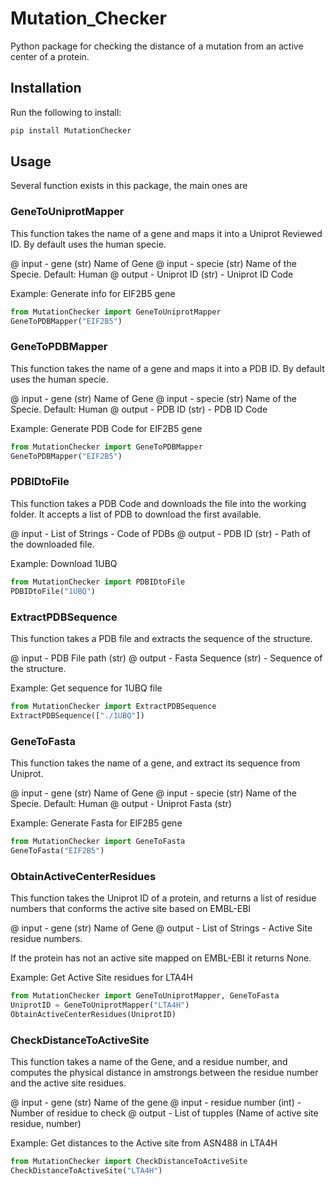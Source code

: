 # Mutation_Checker

Python package for checking the distance of a mutation from an active center of a protein.

## Installation

Run the following to install:

```python
pip install MutationChecker
```

## Usage

Several function exists in this package, the main ones are

### GeneToUniprotMapper

This function takes the name of a gene and maps it into a Uniprot Reviewed ID. By default uses the human
specie. 

@ input - gene (str) Name of Gene
@ input - specie (str) Name of the Specie. Default: Human
@ output - Uniprot ID (str) - Uniprot ID Code

Example: Generate info for EIF2B5 gene

```python
from MutationChecker import GeneToUniprotMapper
GeneToPDBMapper("EIF2B5")
```

### GeneToPDBMapper

This function takes the name of a gene and maps it into a PDB ID. 
By default uses the human specie. 

@ input - gene (str) Name of Gene
@ input - specie (str) Name of the Specie. Default: Human
@ output - PDB ID (str) - PDB ID Code

Example: Generate PDB Code for EIF2B5 gene

```python
from MutationChecker import GeneToPDBMapper
GeneToPDBMapper("EIF2B5")
```

### PDBIDtoFile

This function takes a PDB Code and downloads the file into the working folder.
It accepts a list of PDB to download the first available. 

@ input - List of Strings - Code of PDBs
@ output - PDB ID (str) - Path of the downloaded file.

Example: Download 1UBQ

```python
from MutationChecker import PDBIDtoFile
PDBIDtoFile("1UBQ")
```

### ExtractPDBSequence

This function takes a PDB file and extracts the sequence of the structure.

@ input - PDB File path (str)
@ output - Fasta Sequence (str) - Sequence of the structure.

Example: Get sequence for 1UBQ file

```python
from MutationChecker import ExtractPDBSequence
ExtractPDBSequence(["./1UBQ"])
```

### GeneToFasta

This function takes the name of a gene, and extract its sequence from Uniprot.

@ input - gene (str) Name of Gene
@ input - specie (str) Name of the Specie. Default: Human
@ output - Uniprot Fasta (str)

Example: Generate Fasta for EIF2B5 gene

```python
from MutationChecker import GeneToFasta
GeneToFasta("EIF2B5")
```

### ObtainActiveCenterResidues

This function takes the Uniprot ID of a protein, and returns a list of
residue numbers that conforms the active site based on EMBL-EBI

@ input - gene (str) Name of Gene
@ output - List of Strings - Active Site residue numbers.

If the protein has not an active site mapped on EMBL-EBI it returns None.

Example: Get Active Site residues for LTA4H

```python
from MutationChecker import GeneToUniprotMapper, GeneToFasta
UniprotID = GeneToUniprotMapper("LTA4H")
ObtainActiveCenterResidues(UniprotID)
```

### CheckDistanceToActiveSite

This function takes a name of the Gene, and a residue number, and
computes the physical distance in amstrongs between the residue number and the
active site residues.

@ input - gene (str) Name of the gene
@ input - residue number (int) - Number of residue to check
@ output - List of tupples (Name of active site residue, number)

Example: Get distances to the Active site from ASN488 in LTA4H

```python
from MutationChecker import CheckDistanceToActiveSite
CheckDistanceToActiveSite("LTA4H")
```